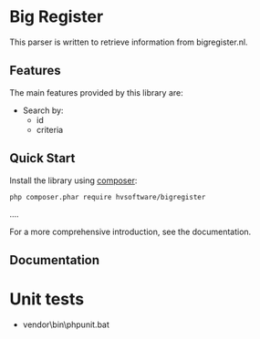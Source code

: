 Big Register
============

This parser is written to retrieve information from bigregister.nl.

Features
--------

The main features provided by this library are:

 * Search by:
   * id
   * criteria

Quick Start
-----------

Install the library using [composer](https://getcomposer.org):

    php composer.phar require hvsoftware/bigregister


.... 

For a more comprehensive introduction, see the documentation.

Documentation
-------------

 [Big Register]: https://www.bigregister.nl/

Unit tests
==========

* vendor\bin\phpunit.bat
